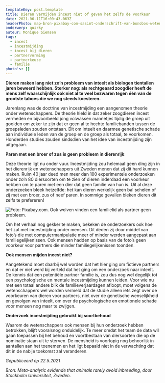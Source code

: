 ```yaml
---
templateKey: post.template
title: Dieren vermijden incest niet of geven het zelfs de voorkeur
date: 2021-06-11T16:00:43.063Z
headerPhoto: map-bron-pixabay-com-sasint-onderschrift-van-bonobos-weten-we-al-langer-dat-zij-niet-aan-incestmijding-doen-wetenschappers-vermoeden-dat-de-bonobo-daarmee-niet-bepaald-de-enige-diersoort-is-image-img-bonobo-sociaal-partner-jpg
onderwerp: quirky
auteur: Monique Siemsen
tags:
  - incest
  - incestmijding
  - incest bij dieren
  - partnervorming
  - partnerkeuze
  - familie
photo's: []
---
```

**Dieren maken lang niet zo’n probleem van inteelt als biologen tientallen jaren beweerd hebben. Sterker nog: als rechtgeaard zoogdier heeft de mens zelf waarschijnlijk ook niet al te veel bezwaren tegen één van de grootste taboes die we nog steeds koesteren.**

Jarenlang was de doctrine van incestmijding een aangenomen theorie onder wetenschappers. De theorie hield in dat zeker zoogdieren incest vermeden en bijvoorbeeld jong volwassen mannetjes tijdig de groep uit gooiden om zeker te zijn dat er geen al te hechte familiebanden tussen de groepsleden zouden ontstaan. Dit om inteelt en daarmee genetische schade aan individuele leden van de groep en de groep als totaal, te voorkomen. Honderden studies zouden sindsdien van het idee van incestmijding zijn uitgegaan.

**Paren met een broer of zus is geen probleem in dierenrijk**

Deze theorie ligt nu onder vuur. Incestmijding zou helemaal geen ding zijn in het dierenrijk en wetenschappers uit Zweden menen dat zij dit hard kunnen maken. Ruim 40 jaar deed men meer dan 100 experimentele onderzoeken onder zo’n 80 diersoorten om te zien of dieren inderdaad een voorkeur hebben om te paren met een dier dat geen familie van hun is. Uit al deze onderzoeken bleek hetzelfde: het kan dieren werkelijk geen bal schelen of zij met een broer, zus of neef paren. In sommige gevallen bleken dieren dit zelfs te prefereren!

![Foto: Pixabay.com. Ook wolven vinden een familielid als partner geen probleem.](/img/wolven-intiem-stel.jpg)

Om het verhaal nog gekker te maken, bekeken de onderzoekers ook hoe het zat met incestmijding onder mensen. Dit deden zij door middel van foto’s die met computermanipulatie meer of minder werden aangepast aan familiegelijkenissen. Ook mensen hadden op basis van de foto’s geen voorkeur voor partners die minder familiegelijkenissen toonden.

**Ook mensen mijden incest niet?**

Aangetekend moet daarbij wel worden dat het hier ging om fictieve partners en dat er niet werd bij verteld dat het ging om een onderzoek naar inteelt. De kennis dat een potentiële partner familie is, zou dus nog wel degelijk tot een psychologische en mentale incestmijding kunnen leiden. Voor wie nu met een totaal andere blik de familieverjaardagen afloopt, moet volgens de wetenschappers wel worden vermeld dat de studie alleen iets zegt over de voorkeuren van dieren voor partners, niet over de genetische wenselijkheid en gevolgen van inteelt, om over de psychologische en emotionele schade voor mensen nog maar te zwijgen.

**Onderzoek incestmijding gebruikt bij soortbehoud**

Waarom de wetenschappers ook mensen bij hun onderzoek hebben betrokken, blijft vooralsnog onduidelijk. Te meer omdat het team de data wil gaan toepassen bij het behoud en voortbestaan van diersoorten die op de nominatie staan uit te sterven. De mensheid is voorlopig nog behoorlijk in aantallen aan het toenemen en het ligt bepaald niet in de verwachting dat dit in de nabije toekomst zal veranderen.

*Gepubliceerd op 22.5.2021*

*Bron: Meta-analytic evidende that animals rarely avoid inbreeding, door Stockholm Universiteit, Zweden.*